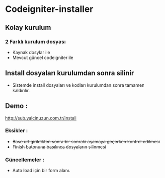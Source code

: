 
# Codeigniter-installer

## Kolay kurulum

### 2 Farklı kurulum dosyası

* Kaynak dosylar ile
* Mevcut güncel codeigniter ile

## Install dosyaları kurulumdan sonra silinir

* Sistemde install dosyaları ve kodları kurulumdan sonra tamamen kaldırılır.

## Demo :

http://sub.yalcinuzun.com.tr/install


### Eksikler : 

* ~~Base url girildikten sonra bir sonraki aşamaya geçerken kontrol edilmesi~~
* ~~Finish butonuna basılınca dosyaların silinmesi~~

### Güncellemeler : 

* Auto load için bir form alanı.




